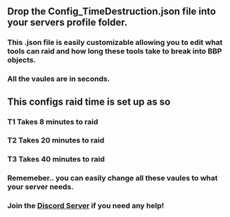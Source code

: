 ## Drop the Config_TimeDestruction.json file into your servers profile folder.

### This .json file is easily customizable allowing you to edit what tools can raid and how long these tools take to break into BBP objects. 
### All the vaules are in seconds.

## This configs raid time is set up as so
### T1 Takes 8 minutes to raid
### T2 Takes 20 minutes to raid
### T3 Takes 40 minutes to raid

### Rememeber.. you can easily change all these vaules to what your server needs.
### Join the [Discord Server](https://discord.gg/GFeTV7H) if you need any help!
